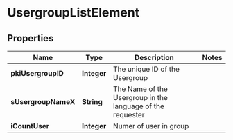 

# UsergroupListElement

## Properties

Name | Type | Description | Notes
------------ | ------------- | ------------- | -------------
**pkiUsergroupID** | **Integer** | The unique ID of the Usergroup | 
**sUsergroupNameX** | **String** | The Name of the Usergroup in the language of the requester | 
**iCountUser** | **Integer** | Numer of user in group | 




